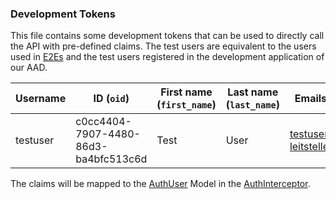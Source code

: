 ### Development Tokens

This file contains some development tokens that can be used to directly call the
API with pre-defined claims. The test users are equivalent to the users used in
[E2Es](../spa-e2e/README.md) and the test users registered in the development
application of our AAD.

| **Username** | **ID** (`oid`)                       | **First name** (`first_name`) | **Last name** (`last_name`) | **Emails** (`emails`)         | **Organization** (`organization`)           | Token                                                                                                                                                         |
| ------------ | ------------------------------------ | ----------------------------- | --------------------------- | ----------------------------- | ------------------------------------------- | ------------------------------------------------------------------------------------------------------------------------------------------------------------- |
| testuser     | c0cc4404-7907-4480-86d3-ba4bfc513c6d | Test                          | User                        | testuser@kordis-leitstelle.de | testorganization (dff7584efe2c174eee8bae45) | `eyJhbGciOiJub25lIiwidHlwIjoiSldUIn0.eyJvaWQiOiIxMjM0IiwiZW1haWxzIjpbInRlc3R1c2VyQHRlc3QuY29tIl0sImdpdmVuX25hbWUiOiJUZXN0IiwiZmFtaWx5X25hbWUiOiJVc2VyIDEifQ.` |

The claims will be mapped to the
[AuthUser](../../libs/shared/auth/src/lib/auth-user.model.ts) Model in the
[AuthInterceptor](../../libs/api/auth/src/lib/interceptors/auth.interceptor.ts).
